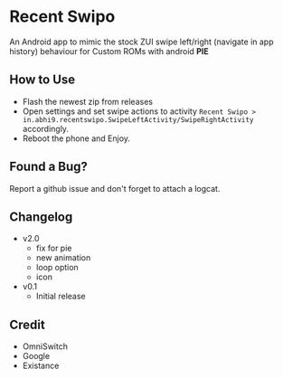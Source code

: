 # Recent Swipo
An Android app to mimic the stock ZUI swipe left/right (navigate in app history) behaviour for Custom ROMs with android **PIE**

## How to Use
* Flash the newest zip from releases
* Open settings and set swipe actions to activity
`Recent Swipo > in.abhi9.recentswipo.SwipeLeftActivity/SwipeRightActivity` accordingly.
* Reboot the phone and Enjoy.

## Found a Bug?
Report a github issue and don't forget to attach a logcat.

## Changelog
* v2.0
  * fix for pie
  * new animation
  * loop option
  * icon
* v0.1
  * Initial release


## Credit
- OmniSwitch
- Google
- Existance
